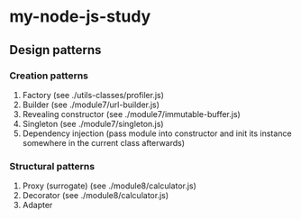 # my-node-js-study

## Design patterns

### Creation patterns

1. Factory (see ./utils-classes/profiler.js)
2. Builder (see ./module7/url-builder.js)
3. Revealing constructor (see ./module7/immutable-buffer.js)
4. Singleton (see ./module7/singleton.js)
5. Dependency injection (pass module into constructor and init its instance somewhere in the current class afterwards)

### Structural patterns

1. Proxy (surrogate) (see ./module8/calculator.js)
2. Decorator (see ./module8/calculator.js)
3. Adapter
